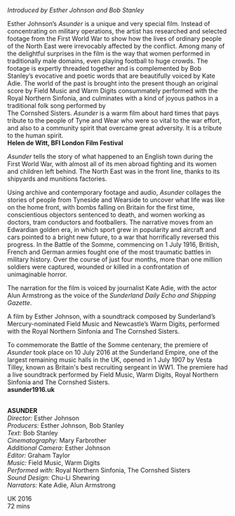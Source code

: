 

_Introduced by Esther Johnson and Bob Stanley_

Esther Johnson’s _Asunder_ is a unique and very special film. Instead of concentrating on military operations, the artist has researched and selected footage from the First World War to show how the lives of ordinary people of the North East were irrevocably affected by the conflict. Among many of the delightful surprises in the film is the way that women performed in traditionally male domains, even playing football to huge crowds. The footage is expertly threaded together and is complemented by Bob Stanley’s evocative and poetic words that are beautifully voiced by Kate Adie. The world of the past is brought into the present though an original score by Field Music and Warm Digits consummately performed with the Royal Northern Sinfonia, and culminates with a kind of joyous pathos in a traditional folk song performed by  
The Cornshed Sisters. _Asunder_ is a warm film about hard times that pays tribute to the people of Tyne and Wear who were so vital to the war effort, and also to a community spirit that overcame great adversity. It is a tribute to the human spirit.  
**Helen de Witt, BFI London Film Festival**

_Asunder_  tells the story of what happened to an English town during the  
First World War, with almost all of its men abroad fighting and its women and children left behind. The North East was in the front line, thanks to its shipyards and munitions factories.

Using archive and contemporary footage and audio, _Asunder_ collages the stories of people from Tyneside and Wearside to uncover what life was like on the home front, with bombs falling on Britain for the first time, conscientious objectors sentenced to death, and women working as doctors, tram conductors and footballers. The narrative moves from an Edwardian golden era, in which sport grew in popularity and aircraft and cars pointed to a bright new future, to a war that horrifically reversed this progress. In the  Battle of the Somme, commencing on 1 July 1916, British, French and German armies fought one of the most traumatic battles in military history. Over the course of just four months, more than one million soldiers were captured, wounded or killed in a confrontation of unimaginable horror.

The narration for the film is voiced by journalist Kate Adie, with the actor Alun Armstrong as the voice of the _Sunderland Daily Echo and Shipping Gazette_.

A film by Esther Johnson, with a soundtrack composed by Sunderland’s Mercury-nominated Field Music and Newcastle’s Warm Digits, performed with the Royal Northern Sinfonia and The Cornshed Sisters.

To commemorate the Battle of the Somme centenary, the premiere of _Asunder_ took place on 10 July 2016 at the Sunderland Empire, one of the largest remaining music halls in the UK, opened in 1 July 1907 by Vesta Tilley, known as Britain's best recruiting sergeant in  WW1. The premiere had a live soundtrack performed by Field Music, Warm Digits, Royal Northern Sinfonia and The Cornshed Sisters.  
**asunder1916.uk**
<br><br>

**ASUNDER**  
_Director:_ Esther Johnson  
_Producers:_ Esther Johnson, Bob Stanley  
_Text:_ Bob Stanley  
_Cinematography:_ Mary Farbrother  
_Additional Camera:_ Esther Johnson  
_Editor:_ Graham Taylor  
_Music:_ Field Music, Warm Digits  
_Performed with:_ Royal Northern Sinfonia,  The Cornshed Sisters  
_Sound Design:_ Chu-Li Shewring  
_Narrators:_ Kate Adie, Alun Armstrong  

UK 2016  
72 mins

<!--stackedit_data:
eyJoaXN0b3J5IjpbMTI0ODgxMjcwXX0=
-->
